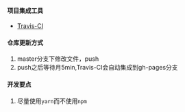 #### 项目集成工具
- [Travis-CI](https://www.travis-ci.com/)

#### 仓库更新方式
1. master分支下修改文件，push
2. push之后等待月5min,Travis-CI会自动集成到gh-pages分支

#### 开发要点
1. 尽量使用`yarn`而不使用`npm`